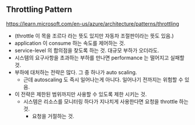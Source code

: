 ## Throttling Pattern

https://learn.microsoft.com/en-us/azure/architecture/patterns/throttling

- (throttle 이 목을 조르다 라는 뜻도 있지만 자동차 조절판이라는 뜻도 있음.)
- application 이 consume 하는 속도를 제어하는 것.
- service-level 의 합의점을 찾도록 하는 것. 대규모 부하가 오더라도.
- 시스템의 요구사항을 초과하는 부하를 만나면 performance 는 떨어지고 실패할 것.
- 부하에 대처하는 전략은 많다. 그 중 하나가 auto scaling.
    - 근데 autoscaling 도 즉시 일어나는게 아니다. 일어나기 전까지는 위험할 수 있음.
- 이 전략은 제한된 범위까지만 사용할 수 있도록 제한 시키는 것.
    - 시스템은 리소스를 모니터링 하다가 지나치게 사용한다면 요청을 throttle 하는 것.
        - 요청을 거절하는 것.
